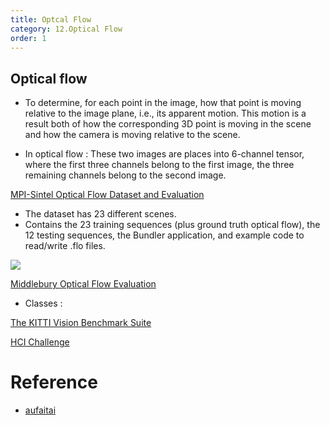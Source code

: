 ```yaml
---
title: Optcal Flow 
category: 12.Optical Flow
order: 1
---
```

## Optical flow

* To determine, for each point in the image, how that point is moving relative to the image plane, i.e., its apparent motion. This motion is a result both of how the corresponding 3D point is moving in the scene and how the camera is moving relative to the scene.

* In optical flow : These two images are places into 6-channel tensor, where the first three channels belong to the first image, the three remaining channels belong to the second image. 


[MPI-Sintel Optical Flow Dataset and Evaluation](http://sintel.is.tue.mpg.de/downloads)


- The dataset has 23 different scenes.
- Contains the 23 training sequences (plus ground truth optical flow), the 12 testing sequences, the Bundler application, and example code to read/write .flo files.


<img class="zoom" src="https://production-media.paperswithcode.com/datasets/Screen_Shot_2021-01-29_at_12.28.38_PM.png" >


[Middlebury Optical Flow Evaluation](https://vision.middlebury.edu/flow/data/)

- Classes : 




[The KITTI Vision Benchmark Suite](http://www.cvlibs.net/datasets/kitti/eval_stereo_flow.php?benchmark=flow)

[HCI Challenge](http://hci.iwr.uni-heidelberg.de/Benchmarks/document/Challenging_Data_for_Stereo_and_Optical_Flow/)



# Reference
* [aufaitai](https://www.aufaitai.com/data/synthetic-datasets-optical-flow/)